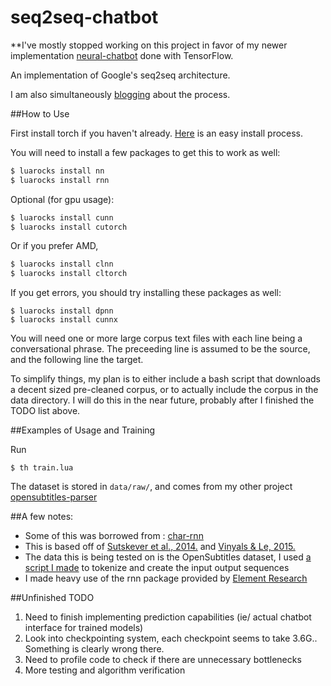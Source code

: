 # seq2seq-chatbot

**I've mostly stopped working on this project in favor of my newer implementation [neural-chatbot](https://github.com/inikdom/neural-chatbot) done with TensorFlow.


An implementation of Google's seq2seq architecture.

I am also simultaneously [blogging](http://domkaukinen.com/tag/seq2seq/) about the process.

##How to Use

First install torch if you haven't already. [Here](http://torch.ch/docs/getting-started.html#_) is an easy install process.

You will need to install a few packages to get this to work as well:

```bash
$ luarocks install nn
$ luarocks install rnn
```

Optional (for gpu usage):

```bash
$ luarocks install cunn
$ luarocks install cutorch
```
Or if you prefer AMD,

```bash
$ luarocks install clnn
$ luarocks install cltorch
```

If you get errors, you should try installing these packages as well:

```
$ luarocks install dpnn
$ luarocks install cunnx
```

You will need one or more large corpus text files with each line being a conversational phrase. The preceeding line is assumed to be the source, and the following line the target.

To simplify things, my plan is to either include a bash script that downloads a decent sized pre-cleaned corpus, or to actually include the corpus in the data directory. I will do this in the near future, probably after I finished the TODO list above.

##Examples of Usage and Training

Run

``$ th train.lua``

The dataset is stored in `data/raw/`, and comes from my other project [opensubtitles-parser](https://github.com/inikdom/opensubtitles-parser)


##A few notes:
- Some of this was borrowed from : [char-rnn](https://github.com/karpathy/char-rnn)
- This is based off of [Sutskever et al., 2014.](http://arxiv.org/abs/1409.3215) and [Vinyals & Le, 2015.](http://arxiv.org/pdf/1506.05869v1.pdf)
- The data this is being tested on is the OpenSubtitles dataset, I used [a script I made](https://github.com/inikdom/opensubtitles-parser) to tokenize and create the input output sequences
- I made heavy use of the rnn package provided by [Element Research](https://github.com/Element-Research/rnn)


##Unfinished TODO

1. Need to finish implementing prediction capabilities (ie/ actual chatbot interface for trained models)
2. Look into checkpointing system, each checkpoint seems to take 3.6G.. Something is clearly wrong there.
3. Need to profile code to check if there are unnecessary bottlenecks
4. More testing and algorithm verification
